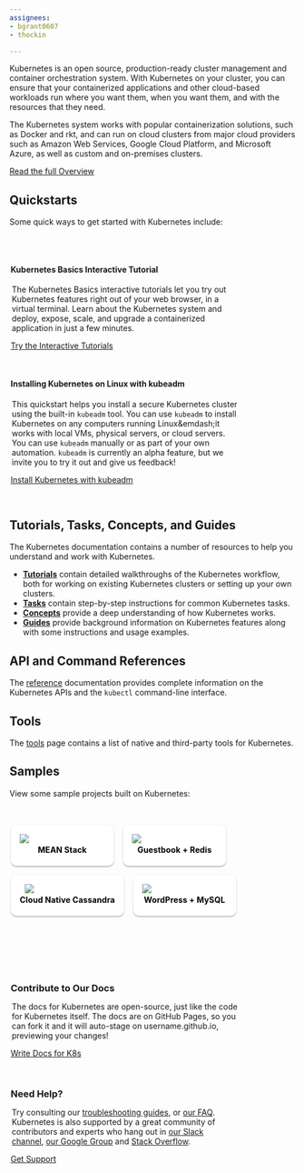 ```yaml
---
assignees:
- bgrant0607
- thockin

---
```


<p>Kubernetes is an open source, production-ready cluster management and container orchestration system. With Kubernetes on your cluster, you can ensure that your containerized applications and other cloud-based workloads run where you want them, when you want them, and with the resources that they need.</p>

<p>The Kubernetes system works with popular containerization solutions, such as Docker and rkt, and can run on cloud clusters from major cloud providers such as Amazon Web Services, Google Cloud Platform, and Microsoft Azure, as well as custom and on-premises clusters.</p>

<p><a href="/docs/whatisk8s/" class="button">Read the full Overview</a></p>

<style>
h3, h4 {
  border-bottom: 0px !important;
}
.colContainer {
  padding-top:2px;
  padding-left: 2px;
  overflow: auto;
}
#samples a {
  color: #000;
}
.col3rd {
  display: block;
  width: 250px;
  float: left;
  margin-right: 30px;
  margin-bottom: 30px;
  overflow: hidden;
}
.col3rd h3, .col2nd h3 {
  margin-bottom: 0px !important;
}
.col3rd .button, .col2nd .button {
  margin-top: 20px;
  border-radius: 2px;
}
.col3rd p, .col2nd p {
  margin-left: 2px;
}
.col2nd {
  display: block;
  width: 400px;
  float: left;
  margin-right: 30px;
  margin-bottom: 30px;
  overflow: hidden;
}
.shadowbox {
  display: inline;
  float: left;
  text-transform: none;
  font-weight: bold;
  text-align: center;
  text-overflow: ellipsis;
  white-space: nowrap;
  overflow: hidden;
  line-height: 24px;
  position: relative;
  display: block;
  cursor: pointer;
  box-shadow: 0 2px 2px rgba(0,0,0,.24),0 0 2px rgba(0,0,0,.12);
  border-radius: 10px;
  background: #fff;
  transition: all .3s;
  padding: 16px;
  margin: 0 16px 16px 0;
  text-decoration: none;
  letter-spacing: .01em;
}
.shadowbox img {
    min-width: 150px;
    max-width: 150px;
    max-height: 50px;
}
</style>

<h2>Quickstarts</h2>

<p>Some quick ways to get started with Kubernetes include:</p>
<p>&nbsp;</p>

<div id="quickstarts" class="colContainer">
  <div class="col2nd">
    <h4>Kubernetes Basics Interactive Tutorial</h4>
    <p>The Kubernetes Basics interactive tutorials let you try out Kubernetes features right out of your web browser, in a virtual terminal. Learn about the Kubernetes system and deploy, expose, scale, and upgrade a containerized application in just a few minutes.</p>
    <a href="/docs/tutorials/kubernetes-basics/" class="button">Try the Interactive Tutorials</a>
  </div>
  <div class="col2nd">
    <h4>Installing Kubernetes on Linux with kubeadm</h4>
    <p>This quickstart helps you install a secure Kubernetes cluster using the built-in <code>kubeadm</code> tool. You can use <code>kubeadm</code> to install Kubernetes on any computers running Linux&emdash;it works with local VMs, physical servers, or cloud servers. You can use <code>kubeadm</code> manually or as part of your own automation. <code>kubeadm</code> is currently an alpha feature, but we invite you to try it out and give us feedback!</p>
    <a href="/docs/getting-started-guides/kubeadm/" class="button">Install Kubernetes with kubeadm</a>
  </div>
</div>

<h2>Tutorials, Tasks, Concepts, and Guides</h2>

<p>The Kubernetes documentation contains a number of resources to help you understand and work with Kubernetes.</p>
<ul>
<li><b><a href="/docs/tutorials/">Tutorials</a></b> contain detailed walkthroughs of the Kubernetes workflow, both for working on existing Kubernetes clusters or setting up your own clusters.</li>
<li><b><a href="/docs/tasks/">Tasks</a></b> contain step-by-step instructions for common Kubernetes tasks.</li>
<li><b><a href="/docs/tutorials/">Concepts</a></b> provide a deep understanding of how Kubernetes works.</li>
<li><b><a href="/docs/tutorials/">Guides</a></b> provide background information on Kubernetes features along with some instructions and usage examples.</li>
</ul>

<h2>API and Command References</h2>

<p>The <a href="/docs/reference/">reference</a> documentation provides complete information on the Kubernetes APIs and the <code>kubectl</code> command-line interface.</p>

<h2>Tools</h2>

<p>The <a href="/docs/tools/">tools</a> page contains a list of native and third-party tools for Kubernetes.</p>

<h2>Samples</h2>

<p>View some sample projects built on Kubernetes:</p>

<p>&nbsp;</p>

<div id="samples" class="colContainer">
<a href="/docs/getting-started-guides/meanstack/" class="shadowbox">
  <img src="/images/docs/meanstack/image_0.png"><br/>MEAN Stack
</a>
<a href="https://github.com/kubernetes/kubernetes/tree/{{page.githubbranch}}/examples/guestbook" target="_blank" class="shadowbox">
  <img src="/images/docs/redis.svg"><br/>Guestbook + Redis
</a>
<a href="https://github.com/kubernetes/kubernetes/tree/{{page.githubbranch}}/examples/storage/cassandra" target="_blank" class="shadowbox">
  <img src="/images/docs/cassandra.svg"><br/>Cloud Native Cassandra
</a>
<a href="https://github.com/kubernetes/kubernetes/tree/{{page.githubbranch}}/examples/mysql-wordpress-pd/" target="_blank" class="shadowbox">
  <img src="/images/docs/wordpress.svg"><br/>WordPress + MySQL
</a>
</div>

<p>&nbsp;</p>
<p>&nbsp;</p>

<div class="colContainer">
  <div class="col2nd">
  <h3>Contribute to Our Docs</h3>
  <p>The docs for Kubernetes are open-source, just like the code for Kubernetes itself. The docs are on GitHub Pages, so you can fork it and it will auto-stage on username.github.io, previewing your changes!</p>
  <a href="/editdocs/" class="button">Write Docs for K8s</a>
  </div>
  <div class="col2nd">
  <h3>Need Help?</h3>
  <p>Try consulting our <a href="/docs/troubleshooting/">troubleshooting guides</a>, or <a href="https://github.com/kubernetes/kubernetes/wiki/User-FAQ">our FAQ</a>. Kubernetes is also supported by a great community of contributors and experts who hang out in <a href="http://slack.kubernetes.io/">our Slack channel</a>, <a href="https://groups.google.com/forum/#!forum/kubernetes-users">our Google Group</a> and <a href="http://stackoverflow.com/questions/tagged/kubernetes">Stack Overflow</a>.</p>
  <a href="/docs/troubleshooting/" class="button">Get Support</a>
  </div>
</div>
